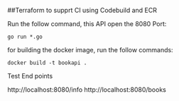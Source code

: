 ##Terraform to supprt CI using Codebuild and ECR 

Run the follow command, this API open the 8080 Port:

```console
go run *.go
```

for building the docker image, run the follow commands:

```console 
docker build -t bookapi .
```

Test End points

http://localhost:8080/info
http://localhost:8080/books




